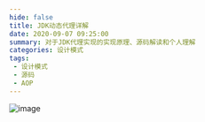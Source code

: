 ```yaml
---
hide: false
title: JDK动态代理详解 
date: 2020-09-07 09:25:00 
summary: 对于JDK代理实现的实现原理、源码解读和个人理解
categories: 设计模式
tags:
 - 设计模式
 - 源码
 - AOP
---
```


![image](https://cdn.jsdelivr.net/gh/wxt1471520488/images@main/hexo/JDK动态代理/9cbce7c6-354a-464f-ac61-ca13dbe5cce8.png)
